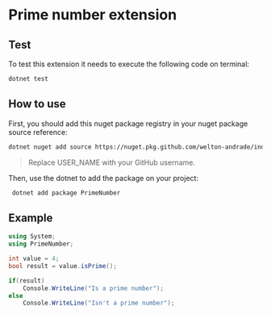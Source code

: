 # Prime number extension

## Test

To test this extension it needs to execute the following code on terminal:

```bash
dotnet test
```

## How to use

First, you should add this nuget package registry in your nuget package source reference:

```bash
dotnet nuget add source https://nuget.pkg.github.com/welton-andrade/index.json --name github -u USER_NAME -p ${{ secrets.GITHUB_TOKEN }} --store-password-in-clear-text
```
> Replace USER_NAME with your GitHub username.  

Then, use the dotnet to add the package on your project:  

```bash
 dotnet add package PrimeNumber 
```

## Example

```csharp
using System;
using PrimeNumber;

int value = 4;
bool result = value.isPrime();

if(result)
    Console.WriteLine("Is a prime number");
else
    Console.WriteLine("Isn't a prime number");
```
